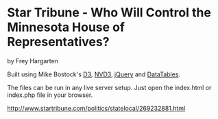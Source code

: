 Star Tribune - Who Will Control the Minnesota House of Representatives?
================

by Frey Hargarten

Built using Mike Bostock's [D3](https://github.com/mbostock/d3), [NVD3](http://nvd3.org/), [jQuery](https://github.com/jquery/jquery) and [DataTables](https://www.datatables.net/).

The files can be run in any live server setup. Just open the index.html or index.php file in your browser.

http://www.startribune.com/politics/statelocal/269232881.html